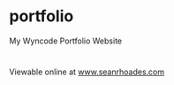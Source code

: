 # portfolio
My Wyncode Portfolio Website
#
Viewable online at <a href="http://www.seanrhoades.com" target="_blank">www.seanrhoades.com</a>

